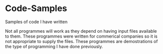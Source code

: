 Code-Samples
============

Samples of code I have written

Not all programmes will work as they depend on having input files available to them.
These programmes were written for commerical companies so it is not appropriate to supply the files.
These programmes are demostrations of the type of programming I have done previously.

